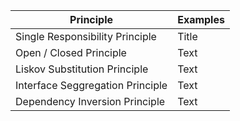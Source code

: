 | Principle                           | Examples    |
| ----------------------------------- | ----------- |
| Single Responsibility Principle	  | Title       |
| Open / Closed Principle	          | Text        |
| Liskov Substitution Principle       | Text        |
| Interface Seggregation Principle    | Text        |
| Dependency Inversion Principle      | Text        |
